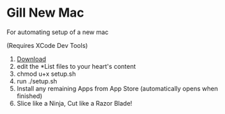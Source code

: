 Gill New Mac
==========

For automating setup of a new mac

(Requires XCode Dev Tools)

1. [Download](https://github.com/gilluminate/GillNewMac/archive/master.zip "zip file")
1. edit the *List files to your heart's content
1. chmod u+x setup.sh
1. run ./setup.sh
1. Install any remaining Apps from App Store (automatically opens when finished)
1. Slice like a Ninja, Cut like a Razor Blade!
